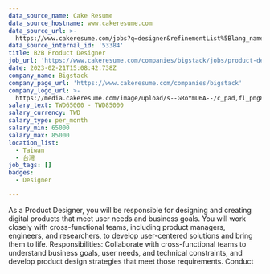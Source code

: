 ```yaml
---
data_source_name: Cake Resume
data_source_hostname: www.cakeresume.com
data_source_url: >-
  https://www.cakeresume.com/jobs?q=designer&refinementList%5Blang_name%5D%5B0%5D=English&refinementList%5Bsalary_type%5D=per_year
data_source_internal_id: '53384'
title: B2B Product Designer
job_url: 'https://www.cakeresume.com/companies/bigstack/jobs/product-designer-db087b'
date: 2023-02-21T15:08:42.738Z
company_name: Bigstack
company_page_url: 'https://www.cakeresume.com/companies/bigstack'
company_logo_url: >-
  https://media.cakeresume.com/image/upload/s--GRoYmU6A--/c_pad,fl_png8,h_200,w_200/v1596782102/scc0uly2yquqlzha9gzx.png
salary_text: TWD65000 - TWD85000
salary_currency: TWD
salary_type: per_month
salary_min: 65000
salary_max: 85000
location_list:
  - Taiwan
  - 台灣
job_tags: []
badges:
  - Designer

---
```


As a Product Designer, you will be responsible for designing and creating digital products that meet user needs and business goals. You will work closely with cross-functional teams, including product managers, engineers, and researchers, to develop user-centered solutions and bring them to life. Responsibilities: Collaborate with cross-functional teams to understand business goals, user needs, and technical constraints, and develop product design strategies that meet those requirements. Conduct